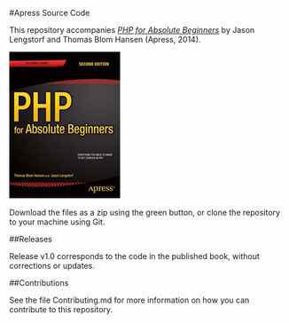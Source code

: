 #Apress Source Code

This repository accompanies [*PHP for Absolute Beginners*](http://www.apress.com/9781430268154) by Jason Lengstorf and Thomas Blom Hansen (Apress, 2014).

![Cover image](9781430268154.jpg)

Download the files as a zip using the green button, or clone the repository to your machine using Git.

##Releases

Release v1.0 corresponds to the code in the published book, without corrections or updates.

##Contributions

See the file Contributing.md for more information on how you can contribute to this repository.
